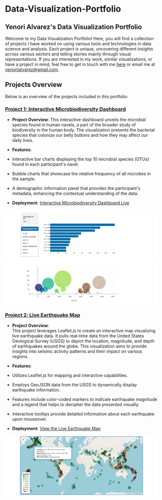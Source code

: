 # Data-Visualization-Portfolio
## Yenori Alvarez's Data Visualization Portfolio

Welcome to my Data Visualization Portfolio! Here, you will find a collection of projects I have worked on using various tools and technologies in data science and analysis. Each project is unique, uncovering different insights across various sectors and telling stories mainly through visual representations. If you are interested in my work, similar visualizations, or have a project in mind, feel free to get in touch with me [here](https://www.linkedin.com/in/yenori-alvarez-13a66b186/) or email me at yenoriialvarez@gmail.com.

## Projects Overview

Below is an overview of the projects included in this portfolio:

### [Project 1: Interactive Microbiodiversity Dashboard](https://github.com/Yenorii/belly-button-challenge/tree/0a5da4358acc613300092a7cc91c5a509d33c66b)

- **Project Overview**: This interactive dashboard unveils the microbial species found in human navels, a part of the broader study of biodiversity in the human body. The visualization presents the bacterial species that colonize our belly buttons and how they may affect our daily lives.

- **Features**:<br>
- Interactive bar charts displaying the top 10 microbial species (OTUs) found in each participant's navel.
- Bubble charts that showcase the relative frequency of all microbes in the sample.
- A demographic information panel that provides the participant's metadata, enhancing the contextual understanding of the data.

- **Deployment**: [Interactive Microbiodiversity Dashboard Live](https://yenorii.github.io/belly-button-challenge/)


![](<Screenshot 1.png>)
![](<Screenshot 2.png>)

### [Project 2: Live Earthquake Map](https://github.com/Yenorii/leaflet-challenge/tree/67502a685df8e743027ac08aae2bfb6e107df80f)

- **Project Overview**:<br>
This project leverages Leaflet.js to create an interactive map visualizing live earthquake data. It pulls real-time data from the United States Geological Survey (USGS) to depict the location, magnitude, and depth of earthquakes around the globe. This visualization aims to provide insights into seismic activity patterns and their impact on various regions.

- **Features**:<br>
- Utilizes Leaflet.js for mapping and interactive capabilities.
- Employs GeoJSON data from the USGS to dynamically display earthquake information.
- Features include color-coded markers to indicate earthquake magnitude and a legend that helps to decipher the data presented visually.
- Interactive tooltips provide detailed information about each earthquake upon mouseover.

- **Deployment**: [View the Live Earthquake Map](https://yenorii.github.io/leaflet-challenge/)

![](<Screenshot 3.png>)